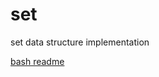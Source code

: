 # set
set data structure implementation

[bash readme](https://github.com/zombieleet/set/BASH_README.md)
